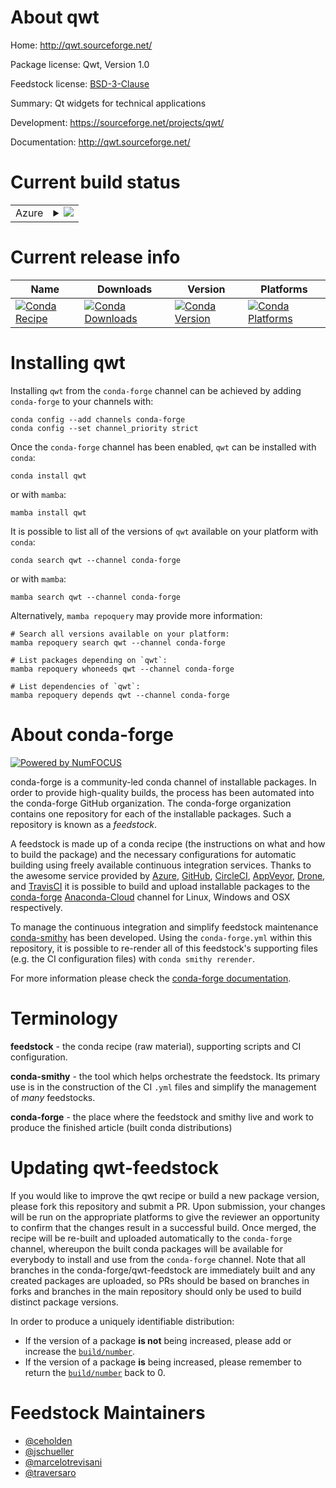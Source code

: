 About qwt
=========

Home: http://qwt.sourceforge.net/

Package license: Qwt, Version 1.0

Feedstock license: [BSD-3-Clause](https://github.com/conda-forge/qwt-feedstock/blob/main/LICENSE.txt)

Summary: Qt widgets for technical applications

Development: https://sourceforge.net/projects/qwt/

Documentation: http://qwt.sourceforge.net/

Current build status
====================


<table>
    
  <tr>
    <td>Azure</td>
    <td>
      <details>
        <summary>
          <a href="https://dev.azure.com/conda-forge/feedstock-builds/_build/latest?definitionId=3312&branchName=main">
            <img src="https://dev.azure.com/conda-forge/feedstock-builds/_apis/build/status/qwt-feedstock?branchName=main">
          </a>
        </summary>
        <table>
          <thead><tr><th>Variant</th><th>Status</th></tr></thead>
          <tbody><tr>
              <td>linux_64</td>
              <td>
                <a href="https://dev.azure.com/conda-forge/feedstock-builds/_build/latest?definitionId=3312&branchName=main">
                  <img src="https://dev.azure.com/conda-forge/feedstock-builds/_apis/build/status/qwt-feedstock?branchName=main&jobName=linux&configuration=linux_64_" alt="variant">
                </a>
              </td>
            </tr><tr>
              <td>linux_aarch64</td>
              <td>
                <a href="https://dev.azure.com/conda-forge/feedstock-builds/_build/latest?definitionId=3312&branchName=main">
                  <img src="https://dev.azure.com/conda-forge/feedstock-builds/_apis/build/status/qwt-feedstock?branchName=main&jobName=linux&configuration=linux_aarch64_" alt="variant">
                </a>
              </td>
            </tr><tr>
              <td>osx_64</td>
              <td>
                <a href="https://dev.azure.com/conda-forge/feedstock-builds/_build/latest?definitionId=3312&branchName=main">
                  <img src="https://dev.azure.com/conda-forge/feedstock-builds/_apis/build/status/qwt-feedstock?branchName=main&jobName=osx&configuration=osx_64_" alt="variant">
                </a>
              </td>
            </tr><tr>
              <td>osx_arm64</td>
              <td>
                <a href="https://dev.azure.com/conda-forge/feedstock-builds/_build/latest?definitionId=3312&branchName=main">
                  <img src="https://dev.azure.com/conda-forge/feedstock-builds/_apis/build/status/qwt-feedstock?branchName=main&jobName=osx&configuration=osx_arm64_" alt="variant">
                </a>
              </td>
            </tr><tr>
              <td>win_64</td>
              <td>
                <a href="https://dev.azure.com/conda-forge/feedstock-builds/_build/latest?definitionId=3312&branchName=main">
                  <img src="https://dev.azure.com/conda-forge/feedstock-builds/_apis/build/status/qwt-feedstock?branchName=main&jobName=win&configuration=win_64_" alt="variant">
                </a>
              </td>
            </tr>
          </tbody>
        </table>
      </details>
    </td>
  </tr>
</table>

Current release info
====================

| Name | Downloads | Version | Platforms |
| --- | --- | --- | --- |
| [![Conda Recipe](https://img.shields.io/badge/recipe-qwt-green.svg)](https://anaconda.org/conda-forge/qwt) | [![Conda Downloads](https://img.shields.io/conda/dn/conda-forge/qwt.svg)](https://anaconda.org/conda-forge/qwt) | [![Conda Version](https://img.shields.io/conda/vn/conda-forge/qwt.svg)](https://anaconda.org/conda-forge/qwt) | [![Conda Platforms](https://img.shields.io/conda/pn/conda-forge/qwt.svg)](https://anaconda.org/conda-forge/qwt) |

Installing qwt
==============

Installing `qwt` from the `conda-forge` channel can be achieved by adding `conda-forge` to your channels with:

```
conda config --add channels conda-forge
conda config --set channel_priority strict
```

Once the `conda-forge` channel has been enabled, `qwt` can be installed with `conda`:

```
conda install qwt
```

or with `mamba`:

```
mamba install qwt
```

It is possible to list all of the versions of `qwt` available on your platform with `conda`:

```
conda search qwt --channel conda-forge
```

or with `mamba`:

```
mamba search qwt --channel conda-forge
```

Alternatively, `mamba repoquery` may provide more information:

```
# Search all versions available on your platform:
mamba repoquery search qwt --channel conda-forge

# List packages depending on `qwt`:
mamba repoquery whoneeds qwt --channel conda-forge

# List dependencies of `qwt`:
mamba repoquery depends qwt --channel conda-forge
```


About conda-forge
=================

[![Powered by
NumFOCUS](https://img.shields.io/badge/powered%20by-NumFOCUS-orange.svg?style=flat&colorA=E1523D&colorB=007D8A)](https://numfocus.org)

conda-forge is a community-led conda channel of installable packages.
In order to provide high-quality builds, the process has been automated into the
conda-forge GitHub organization. The conda-forge organization contains one repository
for each of the installable packages. Such a repository is known as a *feedstock*.

A feedstock is made up of a conda recipe (the instructions on what and how to build
the package) and the necessary configurations for automatic building using freely
available continuous integration services. Thanks to the awesome service provided by
[Azure](https://azure.microsoft.com/en-us/services/devops/), [GitHub](https://github.com/),
[CircleCI](https://circleci.com/), [AppVeyor](https://www.appveyor.com/),
[Drone](https://cloud.drone.io/welcome), and [TravisCI](https://travis-ci.com/)
it is possible to build and upload installable packages to the
[conda-forge](https://anaconda.org/conda-forge) [Anaconda-Cloud](https://anaconda.org/)
channel for Linux, Windows and OSX respectively.

To manage the continuous integration and simplify feedstock maintenance
[conda-smithy](https://github.com/conda-forge/conda-smithy) has been developed.
Using the ``conda-forge.yml`` within this repository, it is possible to re-render all of
this feedstock's supporting files (e.g. the CI configuration files) with ``conda smithy rerender``.

For more information please check the [conda-forge documentation](https://conda-forge.org/docs/).

Terminology
===========

**feedstock** - the conda recipe (raw material), supporting scripts and CI configuration.

**conda-smithy** - the tool which helps orchestrate the feedstock.
                   Its primary use is in the construction of the CI ``.yml`` files
                   and simplify the management of *many* feedstocks.

**conda-forge** - the place where the feedstock and smithy live and work to
                  produce the finished article (built conda distributions)


Updating qwt-feedstock
======================

If you would like to improve the qwt recipe or build a new
package version, please fork this repository and submit a PR. Upon submission,
your changes will be run on the appropriate platforms to give the reviewer an
opportunity to confirm that the changes result in a successful build. Once
merged, the recipe will be re-built and uploaded automatically to the
`conda-forge` channel, whereupon the built conda packages will be available for
everybody to install and use from the `conda-forge` channel.
Note that all branches in the conda-forge/qwt-feedstock are
immediately built and any created packages are uploaded, so PRs should be based
on branches in forks and branches in the main repository should only be used to
build distinct package versions.

In order to produce a uniquely identifiable distribution:
 * If the version of a package **is not** being increased, please add or increase
   the [``build/number``](https://docs.conda.io/projects/conda-build/en/latest/resources/define-metadata.html#build-number-and-string).
 * If the version of a package **is** being increased, please remember to return
   the [``build/number``](https://docs.conda.io/projects/conda-build/en/latest/resources/define-metadata.html#build-number-and-string)
   back to 0.

Feedstock Maintainers
=====================

* [@ceholden](https://github.com/ceholden/)
* [@jschueller](https://github.com/jschueller/)
* [@marcelotrevisani](https://github.com/marcelotrevisani/)
* [@traversaro](https://github.com/traversaro/)

